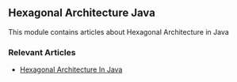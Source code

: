 ## Hexagonal Architecture Java

This module contains articles about Hexagonal Architecture in Java

### Relevant Articles

- [Hexagonal Architecture In Java](https://drafts.baeldung.com/wp-admin/post.php?post=113103&action=edit)
